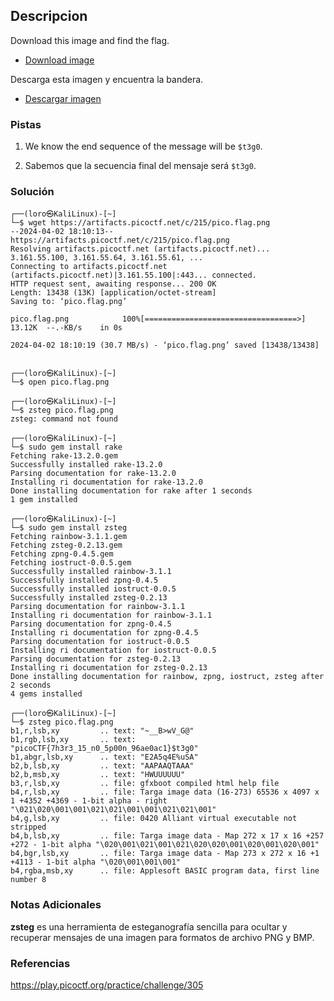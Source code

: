 ## Descripcion
Download this image and find the flag.
- [Download image](https://artifacts.picoctf.net/c/215/pico.flag.png)

Descarga esta imagen y encuentra la bandera.
- [Descargar imagen](https://artifacts.picoctf.net/c/215/pico.flag.png)
### Pistas
1. We know the end sequence of the message will be `$t3g0`.

1. Sabemos que la secuencia final del mensaje será `$t3g0`.
### Solución
```
┌──(loro㉿KaliLinux)-[~]
└─$ wget https://artifacts.picoctf.net/c/215/pico.flag.png                   
--2024-04-02 18:10:13--  https://artifacts.picoctf.net/c/215/pico.flag.png
Resolving artifacts.picoctf.net (artifacts.picoctf.net)... 3.161.55.100, 3.161.55.64, 3.161.55.61, ...
Connecting to artifacts.picoctf.net (artifacts.picoctf.net)|3.161.55.100|:443... connected.
HTTP request sent, awaiting response... 200 OK
Length: 13438 (13K) [application/octet-stream]
Saving to: ‘pico.flag.png’

pico.flag.png            100%[==================================>]  13.12K  --.-KB/s    in 0s      

2024-04-02 18:10:19 (30.7 MB/s) - ‘pico.flag.png’ saved [13438/13438]

                                                                                                    
┌──(loro㉿KaliLinux)-[~]
└─$ open pico.flag.png 
                                                                                                    
┌──(loro㉿KaliLinux)-[~]
└─$ zsteg pico.flag.png
zsteg: command not found
                                                                                                    
┌──(loro㉿KaliLinux)-[~]
└─$ sudo gem install rake 
Fetching rake-13.2.0.gem
Successfully installed rake-13.2.0
Parsing documentation for rake-13.2.0
Installing ri documentation for rake-13.2.0
Done installing documentation for rake after 1 seconds
1 gem installed
                                                                                                    
┌──(loro㉿KaliLinux)-[~]
└─$ sudo gem install zsteg
Fetching rainbow-3.1.1.gem
Fetching zsteg-0.2.13.gem
Fetching zpng-0.4.5.gem
Fetching iostruct-0.0.5.gem
Successfully installed rainbow-3.1.1
Successfully installed zpng-0.4.5
Successfully installed iostruct-0.0.5
Successfully installed zsteg-0.2.13
Parsing documentation for rainbow-3.1.1
Installing ri documentation for rainbow-3.1.1
Parsing documentation for zpng-0.4.5
Installing ri documentation for zpng-0.4.5
Parsing documentation for iostruct-0.0.5
Installing ri documentation for iostruct-0.0.5
Parsing documentation for zsteg-0.2.13
Installing ri documentation for zsteg-0.2.13
Done installing documentation for rainbow, zpng, iostruct, zsteg after 2 seconds
4 gems installed
                                                                                                    
┌──(loro㉿KaliLinux)-[~]
└─$ zsteg pico.flag.png   
b1,r,lsb,xy         .. text: "~__B>wV_G@"
b1,rgb,lsb,xy       .. text: "picoCTF{7h3r3_15_n0_5p00n_96ae0ac1}$t3g0"
b1,abgr,lsb,xy      .. text: "E2A5q4E%uSA"
b2,b,lsb,xy         .. text: "AAPAAQTAAA"
b2,b,msb,xy         .. text: "HWUUUUUU"
b3,r,lsb,xy         .. file: gfxboot compiled html help file
b4,r,lsb,xy         .. file: Targa image data (16-273) 65536 x 4097 x 1 +4352 +4369 - 1-bit alpha - right "\021\020\001\001\021\021\001\001\021\021\001"                                                
b4,g,lsb,xy         .. file: 0420 Alliant virtual executable not stripped
b4,b,lsb,xy         .. file: Targa image data - Map 272 x 17 x 16 +257 +272 - 1-bit alpha "\020\001\021\001\021\020\020\001\020\001\020\001"                                                            
b4,bgr,lsb,xy       .. file: Targa image data - Map 273 x 272 x 16 +1 +4113 - 1-bit alpha "\020\001\001\001"                                                                                            
b4,rgba,msb,xy      .. file: Applesoft BASIC program data, first line number 8

```
### Notas Adicionales
**zsteg** es una herramienta de esteganografía sencilla para ocultar y recuperar mensajes de una imagen para formatos de archivo PNG y BMP.
### Referencias
https://play.picoctf.org/practice/challenge/305
